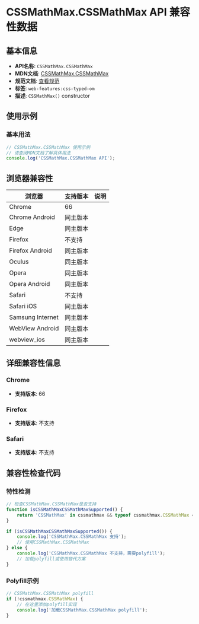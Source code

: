 # CSSMathMax.CSSMathMax API 兼容性数据

## 基本信息

- **API名称**: `CSSMathMax.CSSMathMax`
- **MDN文档**: [CSSMathMax.CSSMathMax](https://developer.mozilla.org/docs/Web/API/CSSMathMax/CSSMathMax)
- **规范文档**: [查看规范](https://drafts.css-houdini.org/css-typed-om/#dom-cssmathmax-cssmathmax)
- **标签**: `web-features:css-typed-om`
- **描述**: `CSSMathMax()` constructor

## 使用示例

### 基本用法

```javascript
// CSSMathMax.CSSMathMax 使用示例
// 请查阅MDN文档了解具体用法
console.log('CSSMathMax.CSSMathMax API');
```

## 浏览器兼容性

| 浏览器 | 支持版本 | 说明 |
|--------|----------|------|
| Chrome | 66 |  |
| Chrome Android | 同主版本 |  |
| Edge | 同主版本 |  |
| Firefox | 不支持 |  |
| Firefox Android | 同主版本 |  |
| Oculus | 同主版本 |  |
| Opera | 同主版本 |  |
| Opera Android | 同主版本 |  |
| Safari | 不支持 |  |
| Safari iOS | 同主版本 |  |
| Samsung Internet | 同主版本 |  |
| WebView Android | 同主版本 |  |
| webview_ios | 同主版本 |  |

## 详细兼容性信息

### Chrome

- **支持版本**: 66

### Firefox

- **支持版本**: 不支持

### Safari

- **支持版本**: 不支持

## 兼容性检查代码

### 特性检测

```javascript
// 检查CSSMathMax.CSSMathMax是否支持
function isCSSMathMaxCSSMathMaxSupported() {
    return 'CSSMathMax' in cssmathmax && typeof cssmathmax.CSSMathMax === 'function';
}

if (isCSSMathMaxCSSMathMaxSupported()) {
    console.log('CSSMathMax.CSSMathMax 支持');
    // 使用CSSMathMax.CSSMathMax
} else {
    console.log('CSSMathMax.CSSMathMax 不支持，需要polyfill');
    // 加载polyfill或使用替代方案
}
```

### Polyfill示例

```javascript
// CSSMathMax.CSSMathMax polyfill
if (!cssmathmax.CSSMathMax) {
    // 在这里添加polyfill实现
    console.log('加载CSSMathMax.CSSMathMax polyfill');
}
```

